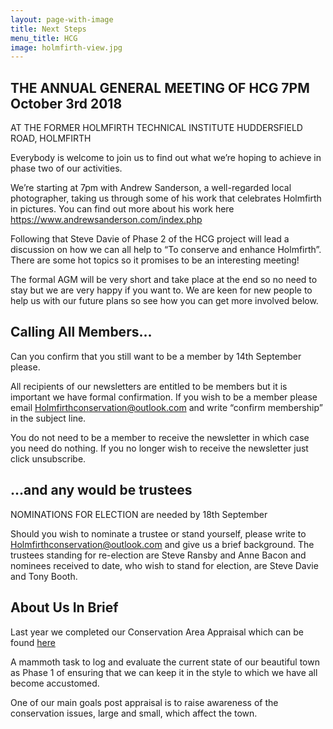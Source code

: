 ```yaml
---
layout: page-with-image
title: Next Steps
menu_title: HCG
image: holmfirth-view.jpg
---
```

## THE ANNUAL GENERAL MEETING OF HCG 7PM October 3rd 2018
AT THE FORMER HOLMFIRTH TECHNICAL INSTITUTE
HUDDERSFIELD ROAD,  HOLMFIRTH

Everybody is welcome to join us to find out what we’re hoping to achieve in phase two of our activities.

We’re starting at 7pm with Andrew Sanderson, a well-regarded local photographer, taking us through some of his work that celebrates Holmfirth in pictures. You can find out more about his work here https://www.andrewsanderson.com/index.php

Following that Steve Davie of Phase 2 of the HCG project will lead a discussion on how we can all help to “To conserve and enhance Holmfirth”.  There are some hot topics so it promises to be an interesting meeting!

The formal AGM will be very short and take place at the end so no need to stay but we are very happy if you want to. We are keen for new people to help us with our future plans so see how you can get more involved below.

## Calling All Members...

Can you confirm that you still want to be a member by 14th September please.

All recipients of our newsletters are entitled to be members but it is important we have formal confirmation. If you wish to be a member please email Holmfirthconservation@outlook.com and write “confirm membership” in the subject line.

You do not need to be a member to receive the newsletter in which case you need do nothing. If you no longer wish to receive the newsletter just click unsubscribe.

## ...and any would be trustees

NOMINATIONS FOR ELECTION are needed by 18th September

Should you wish to nominate a trustee or stand yourself, please write to Holmfirthconservation@outlook.com and give us a brief background.  The trustees standing for re-election are Steve Ransby and Anne Bacon and nominees received to date, who wish to stand for election, are Steve Davie and Tony Booth.  


## About Us In Brief
Last year we completed our Conservation Area Appraisal which can be found [here](/Appraisal/) 

A mammoth task to log and evaluate the current state of our beautiful town as Phase 1 of ensuring that we can keep it in the style to which we have all become accustomed.

One of our main goals post appraisal is to raise awareness of the conservation issues, large and small, which affect the town.





